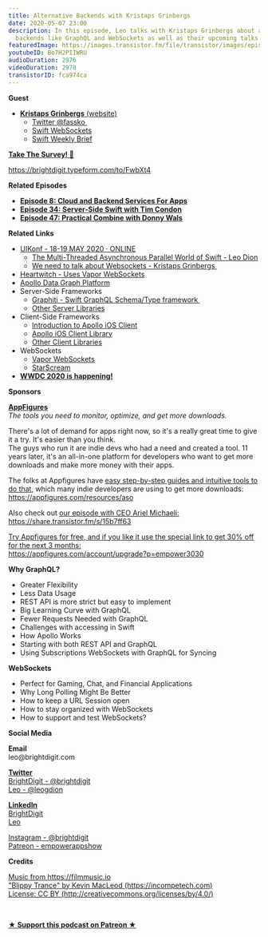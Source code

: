 ```yaml
---
title: Alternative Backends with Kristaps Grinbergs
date: 2020-05-07 23:00
description: In this episode, Leo talks with Kristaps Grinbergs about alternative
  backends like GraphQL and WebSockets as well as their upcoming talks at UIKonf.
featuredImage: https://images.transistor.fm/file/transistor/images/episode/251311/full_1588909876-artwork.jpg
youtubeID: Bo7H2PIIWRU
audioDuration: 2976
videoDuration: 2978
transistorID: fca974ca
---
```

<p><b>Guest</b></p><ul><li>
<a href="https://kristaps.me/"><strong>Kristaps Grinbergs</strong> (website)</a><ul>
<li><a href="https://twitter.com/fassko">Twitter @fassko </a></li>
<li><a href="https://swiftwebsockets.com/">Swift WebSockets</a></li>
<li><a href="https://swiftweekly.github.io">Swift Weekly Brief</a></li>
</ul>
</li></ul><p><b><a href="https://brightdigit.typeform.com/to/FwbXt4">Take The Survey! 🙏</a></b></p><p><a href="https://brightdigit.typeform.com/to/FwbXt4">https://brightdigit.typeform.com/to/FwbXt4</a></p><p><b>Related Episodes</b></p><ul>
<li><a href="https://share.transistor.fm/s/ffcb9fc1"><strong>Episode 8: Cloud and Backend Services For Apps</strong></a></li>
<li><a href="https://share.transistor.fm/s/bf0516f2"><strong>Episode 34: Server-Side Swift with Tim Condon</strong></a></li>
<li><a href="https://share.transistor.fm/s/8442feb7"><strong>Episode 47: Practical Combine with Donny Wals</strong></a></li>
</ul><p><b>Related Links</b></p><ul>
<li>
<a href="https://uikonf.com">UIKonf - 18-19 MAY 2020 · ONLINE</a><ul>
<li><a href="https://cfp.uikonf.com/proposals/132">The Multi-Threaded Asynchronous Parallel World of Swift - Leo Dion</a></li>
<li><a href="https://cfp.uikonf.com/proposals/34">We need to talk about Websockets - Kristaps Grinbergs </a></li>
</ul>
</li>
<li><a href="https://heartwitch.app">Heartwitch - Uses Vapor WebSockets</a></li>
<li><a href="https://www.apollographql.com">Apollo Data Graph Platform</a></li>
<li>Server-Side Frameworks<ul>
<li><a href="https://github.com/GraphQLSwift/Graphiti">Graphiti - Swift GraphQL Schema/Type framework </a></li>
<li><a href="https://graphql.org/code/#server-libraries">Other Server Libraries</a></li>
</ul>
</li>
<li>Client-Side Frameworks<ul>
<li><a href="https://twitter.com/apollographql/status/1257762047917465600%20">Introduction to Apollo iOS Client</a></li>
<li><a href="https://github.com/apollographql/apollo-ios">Apollo iOS Client Library</a></li>
<li><a href="https://graphql.org/code/#graphql-clients%20">Other Client Libraries</a></li>
</ul>
</li>
<li>WebSockets<ul>
<li><a href="https://docs.vapor.codes/3.0/websocket/getting-started/">Vapor WebSockets</a></li>
<li><a href="https://github.com/daltoniam/Starscream">StarScream</a></li>
</ul>
</li>
<li><a href="https://developer.apple.com/wwdc20/"><strong>WWDC 2020 is happening!</strong></a></li>
</ul><p><b>Sponsors</b></p><p><a href="https://appfigures.com/account/upgrade?p=empower3030"><strong>AppFigures</strong></a><strong><br></strong><em>The tools you need to monitor, optimize, and get more downloads.</em><strong></strong></p><p>There's a lot of demand for apps right now, so it's a really great time to give it a try. It's easier than you think.<br>The guys who run it are indie devs who had a need and created a tool. 11 years later, it's an all-in-one platform for developers who want to get more downloads and make more money with their apps.</p><p>The folks at Appfigures have <a href="https://appfigures.com/resources/aso">easy step-by-step guides and intuitive tools to do that</a>, which many indie developers are using to get more downloads:<br><a href="https://appfigures.com/resources/aso">https://appfigures.com/resources/aso</a></p><p>Also check out <a href="https://share.transistor.fm/s/15b7ff63">our episode with CEO Ariel Michaeli:<br>https://share.transistor.fm/s/15b7ff63</a></p><p><a href="https://appfigures.com/account/upgrade?p=empower3030">Try Appfigures for free, and if you like it use the special link to get 30% off for the next 3 months:</a><a href="https://www.linode.com/?r=97e09acbd5d304d87dadef749491d245e71c74e7"><br></a><a href="https://appfigures.com/account/upgrade?p=empower3030">https://appfigures.com/account/upgrade?p=empower3030</a></p><p><b>Why GraphQL?</b></p><ul>
<li>Greater Flexibility</li>
<li>Less Data Usage</li>
<li>REST API is more strict but easy to implement</li>
<li>Big Learning Curve with GraphQL</li>
<li>Fewer Requests Needed with GraphQL</li>
<li>Challenges with accessing in Swift</li>
<li>How Apollo Works</li>
<li>Starting with both REST API and GraphQL</li>
<li>Using Subscriptions WebSockets with GraphQL for Syncing</li>
</ul><p><b>WebSockets</b></p><ul>
<li>Perfect for Gaming, Chat, and Financial Applications</li>
<li>Why Long Polling Might Be Better</li>
<li>How to keep a URL Session open</li>
<li>How to stay organized with WebSockets</li>
<li>How to support and test WebSockets?</li>
</ul><p><b>Social Media</b></p><p><strong>Email</strong><br>leo@brightdigit.com</p><p><a href="https://twitter.com/brightdigit"><strong>Twitter </strong><br>BrightDigit - @brightdigit</a><br><a href="https://twitter.com/leogdion">Leo - @leogdion</a></p><p><a href="https://www.linkedin.com/company/bright-digit"><strong>LinkedIn</strong><br>BrightDigit</a><br><a href="https://www.linkedin.com/in/leogdion/">Leo</a></p><p><a href="https://www.instagram.com/brightdigit/">Instagram - @brightdigit</a><br><a href="https://www.patreon.com/empowerappsshow">Patreon - empowerappshow</a></p><p><b>Credits</b></p><p><a href="https://filmmusic.io/">Music from https://filmmusic.io</a><br><a href="https://incompetech.com/">"Blippy Trance" by Kevin MacLeod (https://incompetech.com)</a><br><a href="http://creativecommons.org/licenses/by/4.0/">License: CC BY (http://creativecommons.org/licenses/by/4.0/)</a></p><p><br></p><p><strong><a href="https://www.patreon.com/empowerappsshow" rel="payment" title="★ Support this podcast on Patreon ★">★ Support this podcast on Patreon ★</a></strong></p>
      